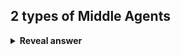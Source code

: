 ## 2 types of Middle Agents
<details>
<summary><b>Reveal answer</b></summary>
Facilitators:<br>- Intermediary between requester and responder<br>- Bottleneck, so habe multiple<br><br>Mediators:<br>- Sets up a connections between two agents then communicate directly<br><br><img src="../../../../../media/paste-baeeafb4670d47a5d2bf3ac9fbc035a52f20a8a8.jpg">
</details>
